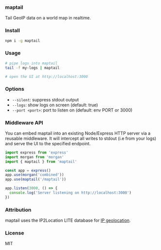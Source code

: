### maptail

Tail GeoIP data on a world map in realtime.

### Install

```bash
npm i -g maptail
```

### Usage

```bash
# pipe logs into maptail
tail -f my-logs | maptail

# open the UI at http://localhost:3000
```

### Options

- `--silent`: suppress stdout output
- `--logs`: show logs on screen (default: true)
- `--port <port>`: port to listen on (default: env PORT or 3000)

### Middleware API

You can embed maptail into an existing Node/Express HTTP server via a reusable middleware. It will intercept all writes to stdout (i.e from your logs) and serve the UI to the specified endpoint.

```ts
import express from 'express'
import morgan from 'morgan'
import { maptail } from 'maptail'

const app = express()
app.use(morgan('combined'))
app.use(maptail('/maptail'))

app.listen(3000, () => {
  console.log('Server listening on http://localhost:3000')
})
```

### Attribution

maptail uses the IP2Location LITE database for <a href="https://lite.ip2location.com">IP geolocation</a>.

### License

MIT
